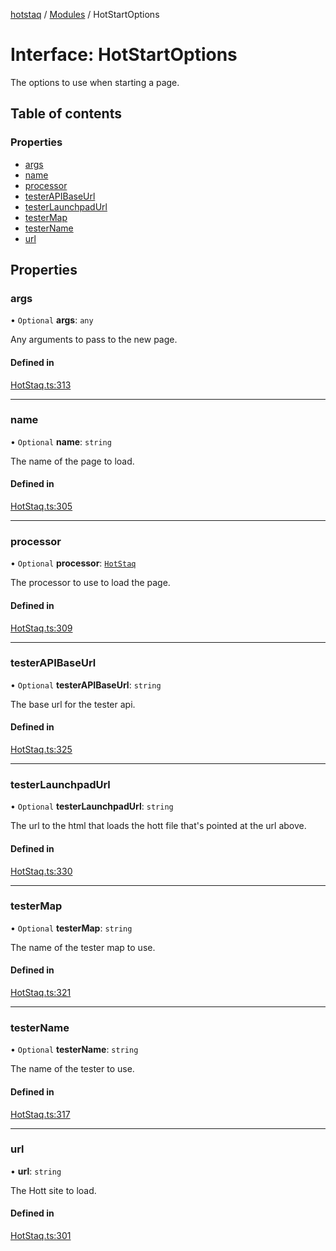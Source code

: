 [hotstaq](../README.md) / [Modules](../modules.md) / HotStartOptions

# Interface: HotStartOptions

The options to use when starting a page.

## Table of contents

### Properties

- [args](HotStartOptions.md#args)
- [name](HotStartOptions.md#name)
- [processor](HotStartOptions.md#processor)
- [testerAPIBaseUrl](HotStartOptions.md#testerapibaseurl)
- [testerLaunchpadUrl](HotStartOptions.md#testerlaunchpadurl)
- [testerMap](HotStartOptions.md#testermap)
- [testerName](HotStartOptions.md#testername)
- [url](HotStartOptions.md#url)

## Properties

### args

• `Optional` **args**: `any`

Any arguments to pass to the new page.

#### Defined in

[HotStaq.ts:313](https://github.com/OurFreeLight/HotStaq/blob/3f2c5d8/src/HotStaq.ts#L313)

___

### name

• `Optional` **name**: `string`

The name of the page to load.

#### Defined in

[HotStaq.ts:305](https://github.com/OurFreeLight/HotStaq/blob/3f2c5d8/src/HotStaq.ts#L305)

___

### processor

• `Optional` **processor**: [`HotStaq`](../classes/HotStaq.md)

The processor to use to load the page.

#### Defined in

[HotStaq.ts:309](https://github.com/OurFreeLight/HotStaq/blob/3f2c5d8/src/HotStaq.ts#L309)

___

### testerAPIBaseUrl

• `Optional` **testerAPIBaseUrl**: `string`

The base url for the tester api.

#### Defined in

[HotStaq.ts:325](https://github.com/OurFreeLight/HotStaq/blob/3f2c5d8/src/HotStaq.ts#L325)

___

### testerLaunchpadUrl

• `Optional` **testerLaunchpadUrl**: `string`

The url to the html that loads the hott file that's
pointed at the url above.

#### Defined in

[HotStaq.ts:330](https://github.com/OurFreeLight/HotStaq/blob/3f2c5d8/src/HotStaq.ts#L330)

___

### testerMap

• `Optional` **testerMap**: `string`

The name of the tester map to use.

#### Defined in

[HotStaq.ts:321](https://github.com/OurFreeLight/HotStaq/blob/3f2c5d8/src/HotStaq.ts#L321)

___

### testerName

• `Optional` **testerName**: `string`

The name of the tester to use.

#### Defined in

[HotStaq.ts:317](https://github.com/OurFreeLight/HotStaq/blob/3f2c5d8/src/HotStaq.ts#L317)

___

### url

• **url**: `string`

The Hott site to load.

#### Defined in

[HotStaq.ts:301](https://github.com/OurFreeLight/HotStaq/blob/3f2c5d8/src/HotStaq.ts#L301)
